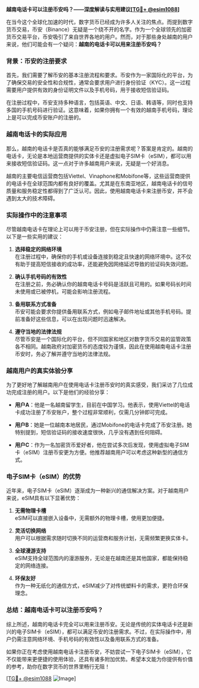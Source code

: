 **越南电话卡可以注册币安吗？——深度解读与实用建议[[TG💪+ @esim1088](https://t.me/s/esim1088)]**

在当今这个全球化加速的时代，数字货币已经成为许多人关注的焦点。而提到数字货币交易，币安（Binance）无疑是一个绕不开的名字。作为一个全球领先的加密货币交易平台，币安吸引了来自世界各地的用户。然而，对于那些身处越南的用户来说，他们可能会有一个疑问：**越南的电话卡可以用来注册币安吗？**

### 背景：币安的注册要求

首先，我们需要了解币安的基本注册流程和要求。币安作为一家国际化的平台，为了确保交易的安全性和合规性，通常会要求用户进行身份验证（KYC）。这一过程需要用户提供有效的身份证明文件以及手机号码，用于接收短信验证码。

在注册过程中，币安支持多种语言，包括英语、中文、日语、韩语等，同时也支持多国的手机号码进行验证。这意味着，如果你拥有一个有效的越南手机号码，理论上是可以完成币安账户的注册的。

### 越南电话卡的实际应用

那么，越南的电话卡是否真的能够满足币安的注册需求呢？答案是肯定的。越南的电话卡，无论是本地运营商提供的实体卡还是虚拟电子SIM卡（eSIM），都可以用来接收短信验证码。这一点对于许多越南用户来说，无疑是一个好消息。

越南的主要电信运营商包括Viettel、Vinaphone和Mobifone等，这些运营商提供的电话卡在全球范围内都有良好的覆盖。尤其是在东南亚地区，越南电话卡的信号质量和服务稳定性都得到了广泛认可。因此，使用越南电话卡来注册币安，并不会遇到太大的技术障碍。

### 实际操作中的注意事项

尽管越南电话卡在理论上可以用于币安注册，但在实际操作中仍需注意一些细节。以下是一些实用的建议：

1. **选择稳定的网络环境**  
   在注册过程中，确保你的手机或设备连接到稳定且快速的网络环境中。这不仅有助于提高短信接收的成功率，还能避免因网络延迟导致的验证码失效问题。

2. **确认手机号码的有效性**  
   在注册之前，务必确认你的越南电话卡号码是活跃且可用的。如果号码长时间未使用或已被停机，可能会影响注册流程。

3. **备用联系方式准备**  
   币安可能会要求你提供备用联系方式，例如电子邮件地址或其他手机号码。提前准备好这些信息，可以在出现问题时迅速解决。

4. **遵守当地的法律法规**  
   尽管币安是一个国际化的平台，但不同国家和地区对数字货币交易的监管政策各不相同。越南政府对加密货币的态度较为谨慎，因此在使用越南电话卡注册币安时，务必了解并遵守当地的法律法规。

### 越南用户的真实体验分享

为了更好地了解越南用户在使用电话卡注册币安时的真实感受，我们采访了几位成功完成注册的用户。以下是他们的经验分享：

- **用户A**：他是一名越南留学生，目前在中国学习。他表示，使用Viettel的电话卡成功注册了币安账户，整个过程非常顺利，仅需几分钟即可完成。
  
- **用户B**：她是一位越南本地居民，通过Mobifone的电话卡完成了币安注册。她特别提到，短信验证码的接收速度很快，几乎没有遇到任何阻碍。

- **用户C**：作为一名加密货币爱好者，他在尝试多次后发现，使用虚拟电子SIM卡（eSIM）注册币安更为方便。他推荐越南用户可以考虑这种新型的通信方式。

### 电子SIM卡（eSIM）的优势

近年来，电子SIM卡（eSIM）逐渐成为一种新兴的通信解决方案。对于越南用户来说，eSIM具有以下显著优势：

1. **无需物理卡槽**  
   eSIM可以直接嵌入设备中，无需额外的物理卡槽，使用更加便捷。

2. **灵活切换网络**  
   用户可以根据需求随时切换不同的运营商和服务计划，无需频繁更换实体卡。

3. **全球漫游支持**  
   eSIM支持全球范围内的漫游服务，无论是在越南还是其他国家，都能保持稳定的网络连接。

4. **环保友好**  
   作为一种无纸化的通信方式，eSIM减少了对传统塑料卡的需求，更符合环保理念。

### 总结：越南电话卡可以注册币安吗？

综上所述，越南的电话卡完全可以用来注册币安。无论是传统的实体电话卡还是新兴的电子SIM卡（eSIM），都可以满足币安的注册需求。不过，在实际操作中，用户仍需注意网络环境、手机号码的有效性以及备用联系方式的准备。

如果你正在考虑使用越南电话卡注册币安，不妨尝试一下电子SIM卡（eSIM），它不仅能带来更便捷的使用体验，还具有诸多附加优势。希望本文能为你提供有价值的参考，助你在数字货币的世界里畅行无阻！

[[TG💪+ @esim1088](https://t.me/s/esim1088) ![Image](https://i.postimg.cc/4NQfJmqS/Snipaste-2025-05-13-00-14-12.png)]